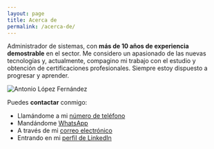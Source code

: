 ```yaml
---
layout: page
title: Acerca de
permalink: /acerca-de/
---
```


Administrador de sistemas, con **más de 10 años de experiencia demostrable** en el sector. Me considero un apasionado de las nuevas tecnologías y, actualmente, compagino mi trabajo con el estudio y obtención de certificaciones profesionales. Siempre estoy dispuesto a progresar y aprender.

![Antonio López Fernández](../assets/img/me.png)

Puedes **contactar** conmigo:
- Llamándome a mi [número de teléfono](tel:+34658871570)
- Mandándome [WhatsApp](https://wa.me/34658871570)
- A través de mi [correo electrónico](mailto:antonio.angel.lopez.fernandez@gmail.com)
- Entrando en mi [perfil de LinkedIn](https://www.linkedin.com/in/antonioalopezfernandez/)
